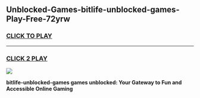 
## Unblocked-Games-bitlife-unblocked-games-Play-Free-72yrw
<h3>
<a href="https://premium76.site?title=bitlife-unblocked-games&ref=23A">CLICK TO PLAY</a></h3>
<hr>

<h3>
<a href="https://premium76.site?title=bitlife-unblocked-games&ref=23A">CLICK 2 PLAY</a>
  
</h3>

<a href="https://premium76.site?title=bitlife-unblocked-games&ref=23A"><img src="https://clearcache.store/games.png"></a>


**bitlife-unblocked-games games unblocked: Your Gateway to Fun and Accessible Online Gaming**
